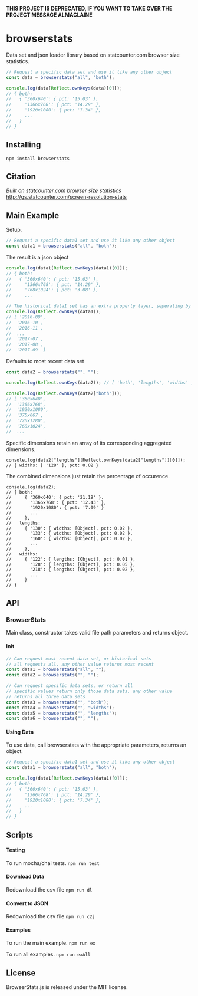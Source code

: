 **THIS PROJECT IS DEPRECATED, IF YOU WANT TO TAKE OVER THE PROJECT MESSAGE ALMACLAINE**

# browserstats
Data set and json loader library based on statcounter.com browser size statistics.

```javascript
// Request a specific data set and use it like any other object
const data = browserstats("all", "both");

console.log(data[Reflect.ownKeys(data)[0]]);
// { both:
//   { '360x640': { pct: '15.03' },
//     '1366x768': { pct: '14.29' },
//     '1920x1080': { pct: '7.34' },
//     ...
//   }
// }
```

## Installing
`npm install browserstats`

## Citation

*Built on statcounter.com browser size statistics*
http://gs.statcounter.com/screen-resolution-stats

## Main Example
Setup.
```javascript
// Request a specific data1 set and use it like any other object
const data1 = browserstats("all", "both");
```

The result is a json object
```javascript
console.log(data1[Reflect.ownKeys(data1)[0]]);
// { both:
//   { '360x640': { pct: '15.03' },
//     '1366x768': { pct: '14.29' },
//     '768x1024': { pct: '3.08' },
//     ...

// The historical data1 set has an extra property layer, seperating by dates
console.log(Reflect.ownKeys(data1));
// [ '2016-09',
//  '2016-10',
//  '2016-11',
//  ...
//  '2017-07',
//  '2017-08',
//  '2017-09' ]
```

Defaults to most recent data set
```javascript
const data2 = browserstats("", "");

console.log(Reflect.ownKeys(data2)); // [ 'both', 'lengths', 'widths' ]

console.log(Reflect.ownKeys(data2["both"]));
// [ '360x640',
//  '1366x768',
//  '1920x1080',
//  '375x667',
//  '720x1280',
//  '768x1024',
//  ...
```

Specific dimensions retain an array of its corresponding aggregated dimensions.
```javscript
console.log(data2["lengths"][Reflect.ownKeys(data2["lengths"])[0]]);
// { widths: [ '128' ], pct: 0.02 }
```

The combined dimensions just retain the percentage of occurence.
```javscript
console.log(data2);
// { both:
//     { '360x640': { pct: '21.19' },
//       '1366x768': { pct: '12.43' },
//       '1920x1080': { pct: '7.09' }
//       ...
//     },
//   lengths:
//     { '130': { widths: [Object], pct: 0.02 },
//       '133': { widths: [Object], pct: 0.02 },
//       '160': { widths: [Object], pct: 0.02 },
//       ...
//     },
//   widths:
//     { '122': { lengths: [Object], pct: 0.01 },
//       '128': { lengths: [Object], pct: 0.05 },
//       '218': { lengths: [Object], pct: 0.02 },
//       ...
//     }
// }
```

## API

### BrowserStats
Main class, constructor takes valid file path parameters and returns object.

#### Init
```javascript
// Can request most recent data set, or historical sets
// all requests all, any other value returns most recent
const data1 = browserstats("all", "");
const data2 = browserstats("", "");

// Can request specific data sets, or return all
// specific values return only those data sets, any other value
// returns all three data sets
const data3 = browserstats("", "both");
const data4 = browserstats("", "widths");
const data5 = browserstats("", "lengths");
const data6 = browserstats("", "");
```

#### Using Data
To use data, call browserstats with the appropriate parameters, returns an object.

```javascript
// Request a specific data1 set and use it like any other object
const data1 = browserstats("all", "both");

console.log(data1[Reflect.ownKeys(data1)[0]]);
// { both:
//   { '360x640': { pct: '15.03' },
//     '1366x768': { pct: '14.29' },
//     '1920x1080': { pct: '7.34' },
//     ...
//   }
// }
```

## Scripts

#### Testing
To run mocha/chai tests.
`npm run test`

#### Download Data
Redownload the csv file
`npm run dl`

#### Convert to JSON
Redownload the csv file
`npm run c2j`

#### Examples
To run the main example.
`npm run ex`

To run all examples.
`npm run exAll`

## License
BrowserStats.js is released under the MIT license.
